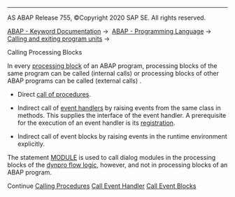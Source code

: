   

* * *

AS ABAP Release 755, ©Copyright 2020 SAP SE. All rights reserved.

[ABAP - Keyword Documentation](javascript:call_link\('abenabap.htm'\)) →  [ABAP - Programming Language](javascript:call_link\('abenabap_reference.htm'\)) →  [Calling and exiting program units](javascript:call_link\('abenabap_execution.htm'\)) → 

Calling Processing Blocks

In every [processing block](javascript:call_link\('abenprocessing_block_glosry.htm'\) "Glossary Entry") of an ABAP program, processing blocks of the same program can be called (internal calls) or processing blocks of other ABAP programs can be called (external calls) .

-   Direct [call of procedures](javascript:call_link\('abencall_procedures.htm'\)).

-   Indirect call of [event handlers](javascript:call_link\('abencall_event_handler.htm'\)) by raising events from the same class in methods. This supplies the interface of the event handler. A prerequisite for the execution of an event handler is its [registration](javascript:call_link\('abapset_handler.htm'\)).

-   Indirect call of event blocks by raising events in the runtime environment explicitly.

The statement [MODULE](javascript:call_link\('abapmodule.htm'\)) is used to call dialog modules in the processing blocks of the [dynpro flow logic](javascript:call_link\('abendynpro_flow_logic_glosry.htm'\) "Glossary Entry"), however, and not in processing blocks of an ABAP program.

Continue
[Calling Procedures](javascript:call_link\('abencall_procedures.htm'\))
[Call Event Handler](javascript:call_link\('abencall_event_handler.htm'\))
[Call Event Blocks](javascript:call_link\('abencall_event_blocks.htm'\))